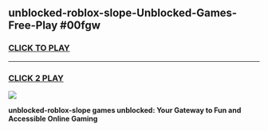 
## unblocked-roblox-slope-Unblocked-Games-Free-Play #00fgw
<h3>
<a href="https://us.freeplayer.one?title=unblocked-roblox-slope&ref=9M">CLICK TO PLAY</a></h3>
<hr>

<h3>
<a href="https://us.freeplayer.one?title=unblocked-roblox-slope&ref=9M">CLICK 2 PLAY</a>
  
</h3>

<a href="https://us.freeplayer.one?title=unblocked-roblox-slope&ref=9M"><img src="https://clearcache.store/games.png"></a>


**unblocked-roblox-slope games unblocked: Your Gateway to Fun and Accessible Online Gaming**
